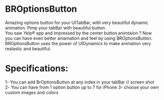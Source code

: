BROptionsButton
===============

Amazing options button for your UITabBar, with very beautiful dynamic animation. Pimp your tabBar with beautiful button. <br>
You saw Yelp® app and impressed by the center button animtaion ?
Now you can have even better aniamation and feel by using BROptionsButton. BROptionsButton uses the power of UIDynamics to make animation very realastic and beautiful.

Specifications:
===============
1- You can add BrOptionsButton at any index in your tabBar
// screen shot
2- You can have from 1 option button up to 7 for iPhone
3- choose your own custom images and colors 


